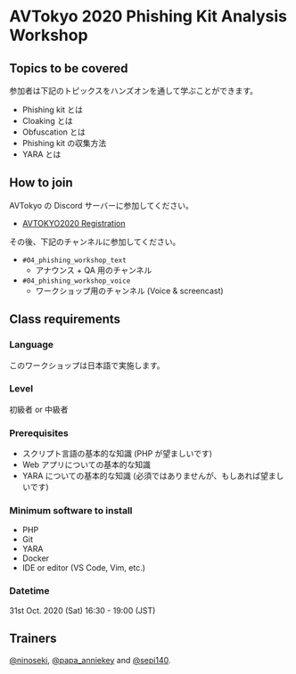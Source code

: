 # AVTokyo 2020 Phishing Kit Analysis Workshop

## Topics to be covered

参加者は下記のトピックスをハンズオンを通して学ぶことができます。

- Phishing kit とは
- Cloaking とは
- Obfuscation とは
- Phishing kit の収集方法
- YARA とは

## How to join

AVTokyo の Discord サーバーに参加してください。

- [AVTOKYO2020 Registration](https://www.avtokyo.org/2020/registration)

その後、下記のチャンネルに参加してください。

- `#04_phishing_workshop_text`
  - アナウンス + QA 用のチャンネル
- `#04_phishing_workshop_voice`
  - ワークショップ用のチャンネル (Voice & screencast)

## Class requirements

### Language

このワークショップは日本語で実施します。

### Level

初級者 or 中級者

### Prerequisites

- スクリプト言語の基本的な知識 (PHP が望ましいです)
- Web アプリについての基本的な知識
- YARA についての基本的な知識 (必須ではありませんが、もしあれば望ましいです)

### Minimum software to install

- PHP
- Git
- YARA
- Docker
- IDE or editor (VS Code, Vim, etc.)

### Datetime

31st Oct. 2020 (Sat) 16:30 - 19:00 (JST)

## Trainers

[@ninoseki](https://twitter.com/ninoseki), [@papa_anniekey](https://twitter.com/papa_anniekey) and [@sepi140](https://twitter.com/sepi140).
